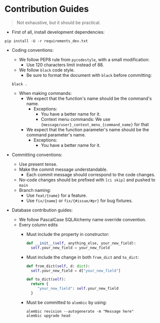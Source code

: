 # Contribution Guides

> Not exhaustive, but it should be practical.

- First of all, install development dependencies:

```shell
pip install -U -r requirements_dev.txt
```

- Coding conventions:
    - We follow PEP8 rule from `pycodestyle`, with a small modification:
        - Use 120 characters limit instead of 88.
    - We follow `black` code style.
        - Be sure to format the document with `black` before committing:

   ```shell
   black .
   ```

    - When making commands:
        - We expect that the function's name should be the command's name.
            - Exceptions:
                - You have a better name for it.
                - Context menu commands: We use `{message/user}_context_menu_{command_name}` for that
        - We expect that the function parameter's name should be the command parameter's name.
            - Exceptions:
                - You have a better name for it.

- Committing conventions:
    - Use present tense.
    - Make the commit message understandable.
        - Each commit message should correspond to the code changes.
    - No-code changes should be prefixed with `[ci skip]` and pushed to `main`
    - Branch naming:
        - Use `feat/{name}` for a feature.
        - Use `fix/{name}` or `fix/{#issue/#pr}` for bug fixtures.

- Database contribution guides:
    - We follow PascalCase SQLAlchemy name override convention.
    - Every column edits
        - Must include the property in constructor:

          ```python
          def __init__(self, anything_else, your_new_field):
            self.your_new_field = your_new_field
          ```

        - Must include the change in both `from_dict` and `to_dict`:
          ```python
          def from_dict(self, d: dict):
            self.your_new_field = d["your_new_field"]
          
          def to_dict(self):
            return {
               "your_new_field": self.your_new_field
            }
          ```

        - Must be committed to `alembic` by using:

          ```shell
          alembic revision --autogenerate -m "Message here"
          alembic upgrade head
          ```
  
    